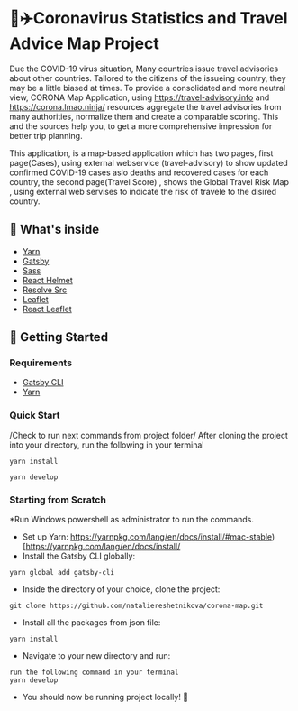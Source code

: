 # 🔆✈️Coronavirus Statistics and Travel Advice Map Project

Due the COVID-19 virus situation, Many countries issue travel advisories about other countries. Tailored to the citizens of the issueing country, they may be a little biased at times.
To provide a consolidated and more neutral view, CORONA Map Application, using https://travel-advisory.info and https://corona.lmao.ninja/ resources aggregate the travel advisories from many authorities, normalize them and create a comparable scoring.
This and the sources help you, to get a more comprehensive impression for better trip planning.

This application, is a map-based application which has two pages, first page(Cases), using  external webservice (travel-advisory) to show updated confirmed COVID-19 cases aslo deaths and recovered cases for each country, the second page(Travel Score) , shows  the Global Travel Risk Map , using external web servises to indicate the risk of travele to the disired country.

## 🧰 What's inside
* [Yarn](https://yarnpkg.com/en/)
* [Gatsby](https://www.gatsbyjs.org/)
* [Sass](https://sass-lang.com)
* [React Helmet](https://github.com/nfl/react-helmet)
* [Resolve Src](https://github.com/alampros/gatsby-plugin-resolve-src)
* [Leaflet](https://leafletjs.com/)
* [React Leaflet](https://react-leaflet.js.org)

## 🚀 Getting Started

### Requirements
* [Gatsby CLI](https://www.npmjs.com/package/gatsby-cli)
* [Yarn](https://yarnpkg.com/en/)

### Quick Start
/Check to run next commands from project folder/
After cloning the project into your directory, run the following in your terminal
```
yarn install
```
```
yarn develop
```

### Starting from Scratch
*Run Windows powershell as administrator to run the commands.
* Set up Yarn: https://yarnpkg.com/lang/en/docs/install/#mac-stable)[https://yarnpkg.com/lang/en/docs/install/
* Install the Gatsby CLI globally:
```
yarn global add gatsby-cli
```
* Inside the directory of your choice, clone the project:
```
git clone https://github.com/nataliereshetnikova/corona-map.git
```
* Install all the packages from json file:
```
yarn install
```
* Navigate to your new directory and run:
```
run the following command in your terminal
yarn develop
```
* You should now be running project locally! 🎉
